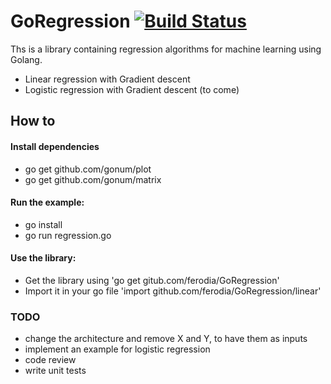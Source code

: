 # GoRegression [![Build Status](https://travis-ci.org/ferodia/GoRegression.svg?branch=master)](https://travis-ci.org/ferodia/GoRegression)
Ths is a library containing regression algorithms for machine learning using Golang.
* Linear regression with Gradient descent
* Logistic regression with Gradient descent (to come)

## How to

#### Install dependencies

* go get github.com/gonum/plot
* go get github.com/gonum/matrix

#### Run the example:

* go install 
* go run regression.go

#### Use the library:

* Get the library using 'go get gitub.com/ferodia/GoRegression'
* Import it in your go file 'import github.com/ferodia/GoRegression/linear'



### TODO
- change the architecture and remove X and Y, to have them as inputs
- implement an example for logistic regression
- code review
- write unit tests




